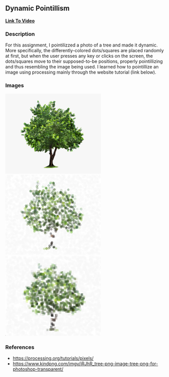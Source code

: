 ## Dynamic Pointillism

**[Link To Video](https://youtu.be/1ViR6w8pGng)**

### Description
For this assignment, I pointilizzed a photo of a tree and made it dynamic. More specifically, the differently-colored dots/squares are placed randomly at first, but when the user presses any key or clicks on the screen, the dots/squares move to their supposed-to-be positions, properly pointillizing and thus resembling the image being used. 
I learned how to pointillize an image using processing mainly through the website tutorial (link below). 


### Images
<img src="./img.png" width="300"> <img src="./img2.png" width="300"> <img src="./img3.png" width="300">

### References
- https://processing.org/tutorials/pixels/
- https://www.kindpng.com/imgv/iRJhR_tree-png-image-tree-png-for-photoshop-transparent/
